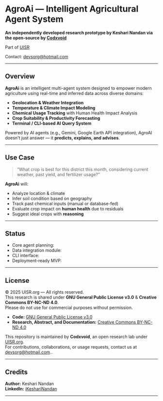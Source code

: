 #  AgroAi — Intelligent Agricultural Agent System

**An independently developed research prototype by Keshari Nandan via the open-source by [Codxvoid](https://github.com/codxvoid)**

Part of [UISR](https://uisr.org) 

Contact: [devsorg@hotmail.com](mailto:devsorg@hotmail.com)

---

##  Overview

**AgroAi** is an intelligent multi-agent system designed to empower modern agriculture using real-time and inferred data across diverse domains:

-  **Geolocation & Weather Integration**  
-  **Temperature & Climate Impact Modeling**  
-  **Chemical Usage Tracking** with Human Health Impact Analysis  
-  **Crop Suitability & Productivity Forecasting**  
-  **Terminal / CLI-based AI Query System**

Powered by AI agents (e.g., Gemini, Google Earth API integration), AgroAI doesn't just answer — it **predicts, explains, and advises**.

---

##  Use Case

> “What crop is best for this district this month, considering current weather, past yield, and fertilizer usage?”

**AgroAi** will:
- Analyze location & climate
- Infer soil condition based on geography
- Track past chemical inputs (manual or database-fed)
- Evaluate crop impact on **human health** due to residuals
- Suggest ideal crops with **reasoning**

---

##  Status

- Core agent planning:   
- Data integration module:   
- CLI interface:   
- Deployment-ready MVP: 

---

##  License

© 2025 UISR.org — All rights reserved.  
This research is shared under **GNU General Public License v3.0** & **Creative Commons BY-NC-ND 4.0**.  
Please do not use for commercial purposes without permission.

- **Code:** [GNU General Public License v3.0](./LICENSE)  
- **Research, Abstract, and Documentation:** [Creative Commons BY-NC-ND 4.0](./LICENSE.docs)

This repository is maintained by **Codxvoid**, an open research lab under [UISR.org](https://uisr.org).  
For contributions, collaborations, or usage requests, contact us at [devsorg@hotmail.com](mailto:devsorg@hotmail.com)..

---

## Credits

**Author:** Keshari Nandan    
**LinkedIn:** [iKeshariNandan](https://linkedin.com/in/ikesharinandan)  

---
